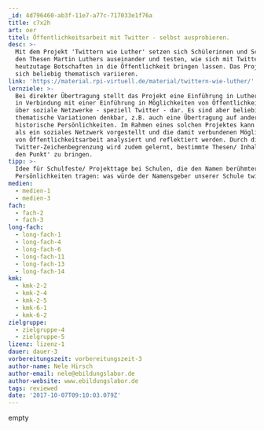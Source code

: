 ```yaml
---
_id: 4d796460-ab3f-11e7-a77c-717033e1f76a
title: c7x2h
art: oer
titel: Öffentlichkeitsarbeit mit Twitter - selbst ausprobieren.
desc: >-
  Mit dem Projekt 'Twittern wie Luther' setzen sich Schülerinnen und Schüler mit
  den Thesen Martin Luthers auseinander und testen, wie sich mit Twitter
  heutzutage Botschaften in die Öffentlichkeit bringen lassen. Das Projekt lässt
  sich beliebig thematisch variieren.
link: 'https://material.rpi-virtuell.de/material/twittern-wie-luther/'
lernziele: >-
  Bei direkter Übertragung stellt das Projekt eine Einführung in Luthers Thesen
  in Verbindung mit einer Einführung in Möglichkeiten von Öffentlichkeitsarbeit
  über soziale Netzwerke - speziell Twitter - dar. Es sind aber beliebige
  thematische Variationen denkbar, z.B. auch eine Übertragung auf andere
  historische Persönlichkeiten. Im Rahmen eines solchen Projektes kann Twitter
  als ein soziales Netzwerk vorgestellt und die damit verbundenen Möglichkeiten
  von Öffentlichkeitsarbeit analysiert und reflektiert werden. Durch die
  Twitter-Zeichenbegrenzung wird zudem gelernt, bestimmte Thesen/ Inhalte 'auf
  den Punkt' zu bringen.
tipp: >-
  Idee für Schulfeste/ Projekttage bei Schulen, die den Namen berühmter
  Persönlichkeiten tragen: was würde der Namensgeber unserer Schule twittern?
medien:
  - medien-1
  - medien-3
fach:
  - fach-2
  - fach-3
long-fach:
  - long-fach-1
  - long-fach-4
  - long-fach-6
  - long-fach-11
  - long-fach-13
  - long-fach-14
kmk:
  - kmk-2-2
  - kmk-2-4
  - kmk-2-5
  - kmk-6-1
  - kmk-6-2
zielgruppe:
  - zielgruppe-4
  - zielgruppe-5
lizenz: lizenz-1
dauer: dauer-3
vorbereitungszeit: vorbereitungszeit-3
author-name: Nele Hirsch
author-email: nele@ebildungslabor.de
author-website: www.ebildungslabor.de
tags: reviewed
date: '2017-10-07T09:10:03.079Z'
---
```

empty
